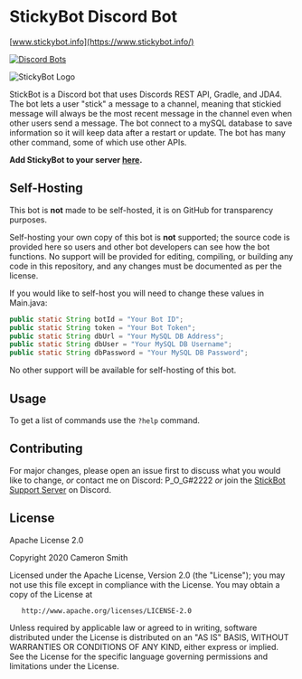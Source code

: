 # StickyBot Discord Bot

[www.stickybot.info](https://www.stickybot.info/)

[![Discord Bots](https://top.gg/api/widget/servers/628400349979344919.svg?noavatar=true)](https://top.gg/bot/628400349979344919)

![StickyBot Logo](https://images.discordapp.net/avatars/628400349979344919/b2aed74a6631ee9755a8ae56d8e582a8.png?size=512=250x)

StickBot is a Discord bot that uses Discords REST API, Gradle, and JDA4. The bot lets a user "stick" a message to a channel, meaning that stickied message will always be the most recent message in the channel even when other users send a message. The bot connect to a mySQL database to save information so it will keep data after a restart or update. The bot has many other command, some of which use other APIs.

**Add StickyBot to your server [here](https://top.gg/bot/628400349979344919).**

## Self-Hosting

This bot is **not** made to be self-hosted, it is on GitHub for transparency purposes.

Self-hosting your own copy of this bot is **not** supported; the source code is provided here so users and other bot developers can see how the bot functions. No support will be provided for editing, compiling, or building any code in this repository, and any changes must be documented as per the license.

If you would like to self-host you will need to change these values in Main.java:

```java
public static String botId = "Your Bot ID";
public static String token = "Your Bot Token";
public static String dbUrl = "Your MySQL DB Address";
public static String dbUser = "Your MySQL DB Username";
public static String dbPassword = "Your MySQL DB Password";
```

No other support will be available for self-hosting of this bot.

## Usage

To get a list of commands use the `?help` command. 


## Contributing
For major changes, please open an issue first to discuss what you would like to change, *or* contact me on Discord: P_O_G#2222 *or* join the [StickBot Support Server](https://discord.gg/SvNQTtf) on Discord.


## License
Apache License 2.0

Copyright 2020 Cameron Smith

   Licensed under the Apache License, Version 2.0 (the "License");
   you may not use this file except in compliance with the License.
   You may obtain a copy of the License at

       http://www.apache.org/licenses/LICENSE-2.0

   Unless required by applicable law or agreed to in writing, software
   distributed under the License is distributed on an "AS IS" BASIS,
   WITHOUT WARRANTIES OR CONDITIONS OF ANY KIND, either express or implied.
   See the License for the specific language governing permissions and
   limitations under the License.
